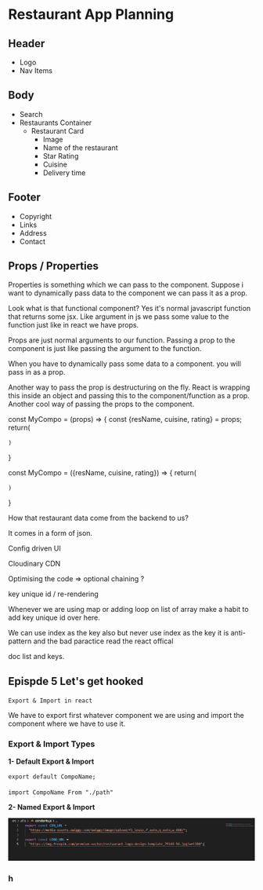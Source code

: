 # Restaurant App Planning

## Header

- Logo
- Nav Items

## Body

- Search
- Restaurants Container
  - Restaurant Card
    - Image
    - Name of the restaurant
    - Star Rating
    - Cuisine
    - Delivery time

## Footer

- Copyright
- Links
- Address
- Contact

## Props / Properties

Properties is something which we can pass to the component. Suppose i want to dynamically pass data to the component we can pass it as a prop.

Look what is that functional component? Yes it's normal javascript function that returns some jsx.
Like argument in js we pass some value to the function just like in react we have props.

Props are just normal arguments to our function.
Passing a prop to the component is just like passing the argument to the function.

When you have to dynamically pass some data to a component. you will pass in as a prop.

Another way to pass the prop is destructuring on the fly.  React is wrapping this inside an object and passing this to the component/function as a prop.
Another cool way of passing the props to the component.

const MyCompo = (props) => {
    const {resName, cuisine, rating} = props;
    return(

    )
}

const MyCompo = ({resName, cuisine, rating}) => {
    return(

    )
}

How that restaurant data come from the backend to us?

It comes in a form of json.

Config driven UI

Cloudinary CDN

Optimising the code =>
optional chaining ?

key unique id / re-rendering

Whenever we are using map or adding loop on list  of array make a habit to add key unique id over here.

We can use index as the key also but never use index as the key it is anti-pattern and the bad paractice read the react offical

doc list and keys.

## Epispde 5 Let's get hooked

`Export & Import in react`

We have to export first whatever component we are using and import the component where we have to use it.

### Export & Import Types

__1- Default Export & Import__

```
export default CompoName;

import CompoName From "./path"
```

__2- Named Export & Import__

![Named Export](image-1.png)

### h
